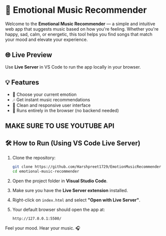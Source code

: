# 🎵 Emotional Music Recommender

Welcome to the **Emotional Music Recommender** — a simple and intuitive web app that suggests music based on how you're feeling. Whether you're happy, sad, calm, or energetic, this tool helps you find songs that match your mood and elevate your experience.

## 🌐 Live Preview

Use **Live Server** in VS Code to run the app locally in your browser.

## 💡 Features

- 🌈 Choose your current emotion
- 🎶 Get instant music recommendations
- 📱 Clean and responsive user interface
- 🚀 Runs entirely in the browser (no backend needed)

## MAKE SURE TO USE YOUTUBE API

## 🛠️ How to Run (Using VS Code Live Server)

1. Clone the repository:

   ```bash
   git clone https://github.com/Harshpreet1729/EmotionMusicRecommender
   cd emotional-music-recommender
   ```
   
2. Open the project folder in **Visual Studio Code**.

3. Make sure you have the **Live Server extension** installed.

4. Right-click on `index.html` and select **"Open with Live Server"**.

5. Your default browser should open the app at:

   ```
   http://127.0.0.1:5500/
   ```
   
Feel your mood. Hear your music. 🎧
